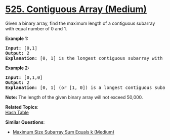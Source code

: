 # [525. Contiguous Array (Medium)](https://leetcode.com/problems/contiguous-array/)

<p>Given a binary array, find the maximum length of a contiguous subarray with equal number of 0 and 1. </p>

<p><b>Example 1:</b><br>
</p><pre><b>Input:</b> [0,1]
<b>Output:</b> 2
<b>Explanation:</b> [0, 1] is the longest contiguous subarray with equal number of 0 and 1.
</pre>
<p></p>

<p><b>Example 2:</b><br>
</p><pre><b>Input:</b> [0,1,0]
<b>Output:</b> 2
<b>Explanation:</b> [0, 1] (or [1, 0]) is a longest contiguous subarray with equal number of 0 and 1.
</pre>
<p></p>

<p><b>Note:</b>
The length of the given binary array will not exceed 50,000.
</p>

**Related Topics**:  
[Hash Table](https://leetcode.com/tag/hash-table/)

**Similar Questions**:

- [Maximum Size Subarray Sum Equals k (Medium)](https://leetcode.com/problems/maximum-size-subarray-sum-equals-k/)
